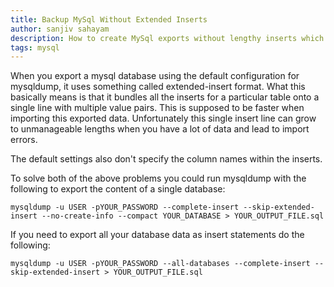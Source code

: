 ```yaml
---
title: Backup MySql Without Extended Inserts
author: sanjiv sahayam
description: How to create MySql exports without lengthy inserts which lead to import errors.
tags: mysql
---
```


When you export a mysql database using the default configuration for mysqldump, it uses something called extended-insert format. What this basically means is that it bundles all the inserts for a particular table onto a single line with multiple value pairs. This is supposed to be faster when importing this exported data. Unfortunately this single insert line can grow to unmanageable lengths when you have a lot of data and lead to import errors.

The default settings also don't specify the column names within the inserts.

To solve both of the above problems you could run mysqldump with the following to export the content of a single database:

```{.scrollx}
mysqldump -u USER -pYOUR_PASSWORD --complete-insert --skip-extended-insert --no-create-info --compact YOUR_DATABASE > YOUR_OUTPUT_FILE.sql
```

If you need to export all your database data as insert statements do the following:

```{.scrollx}
mysqldump -u USER -pYOUR_PASSWORD --all-databases --complete-insert --skip-extended-insert > YOUR_OUTPUT_FILE.sql
```